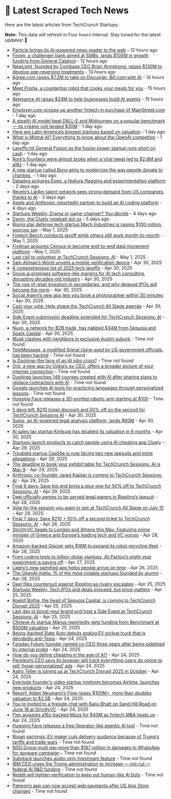 
# 📰 Latest Scraped Tech News

Here are the latest articles from TechCrunch Startups:

**Note:** This data will refresh in Four hours interval. Stay tuned for the latest updates! 🔄
- [Particle brings its AI-powered news reader to the web](https://techcrunch.com/2025/05/06/particle-brings-its-ai-powered-news-reader-to-the-web/) - 12 hours ago
- [Finom, a challenger bank aimed at SMBs, lands $105M in growth funding from General Catalyst](https://techcrunch.com/2025/05/06/finom-a-challenger-bank-aimed-at-smbs-lands-104m-in-growth-funding-from-general-catalyst/) - 12 hours ago
- [NewLimit, founded by Coinbase CEO Brian Armstrong, raises $130M to develop age-reversing treatments](https://techcrunch.com/2025/05/06/newlimit-founded-by-coinbase-ceo-brian-armstrong-raises-130m-to-develop-age-reversing-therapies/) - 13 hours ago
- [Agree.com raises $7.2M to take on Docusign, Bill.com with AI](https://techcrunch.com/2025/05/06/agree-com-raises-7-2m-to-take-on-docusign-bill-com-with-ai/) - 14 hours ago
- [Meet Posha, a countertop robot that cooks your meals for you](https://techcrunch.com/2025/05/06/meet-posha-a-countertop-robot-that-cooks-your-meals-for-you/) - 15 hours ago
- [Relevance AI raises $24M to help businesses build AI agents](https://techcrunch.com/2025/05/06/relevance-ai-raises-24m-series-b-to-help-anyone-build-teams-of-ai-agents/) - 15 hours ago
- [Employer.com scoops up another fintech in purchase of MainStreet.com](https://techcrunch.com/2025/05/05/employer-com-scoops-up-another-fintech-in-purchase-of-mainstreet-com/) - 1 day ago
- [A stealth AI model beat DALL-E and Midjourney on a popular benchmark — its creator just landed $30M](https://techcrunch.com/2025/05/05/a-stealth-ai-model-beat-dall-e-and-midjourney-on-a-popular-benchmark-its-creator-just-landed-30m/) - 1 day ago
- [Here are Latin America’s biggest startups based on valuation](https://techcrunch.com/2025/05/05/here-are-latin-americas-biggest-startups-based-on-valuation/) - 1 day ago
- [What is Mistral AI? Everything to know about the OpenAI competitor](https://techcrunch.com/2025/05/05/what-is-mistral-ai-everything-to-know-about-the-openai-competitor/) - 1 day ago
- [Layoffs hit General Fusion as the fusion power startup runs short on cash](https://techcrunch.com/2025/05/05/layoffs-hit-general-fusion-as-the-fusion-power-startup-runs-short-on-cash/) - 1 day ago
- [Rork’s founders were almost broke when a viral tweet led to $2.8M and a16z](https://techcrunch.com/2025/05/05/rorks-founders-were-almost-broke-when-a-viral-tweet-led-to-2-8m-and-a16z/) - 1 day ago
- [A new startup called Bono aims to modernize the way people donate to charities ](https://techcrunch.com/2025/05/05/a-new-startup-called-bono-aims-to-modernize-the-way-people-donate-to-charities/) - 1 day ago
- [Datadog acquires Eppo, a feature-flagging and experimentation platform](https://techcrunch.com/2025/05/05/datadog-acquires-eppo-a-feature-flagging-and-experimentation-platform/) - 2 days ago
- [Revelo’s LatAm talent network sees strong demand from US companies, thanks to AI](https://techcrunch.com/2025/05/04/revelos-latam-talent-network-sees-strong-demand-from-us-companies-thanks-to-ai/) - 3 days ago
- [Apple and Anthropic reportedly partner to build an AI coding platform](https://techcrunch.com/2025/05/02/apple-and-anthropic-reportedly-partner-to-build-an-ai-coding-platform/) - 4 days ago
- [Startups Weekly: Drama or game-changer? You decide](https://techcrunch.com/2025/05/02/startups-weekly-drama-or-game-changer-you-decide/) - 4 days ago
- [Damn, the Cluely ragebait got us](https://techcrunch.com/podcast/damn-the-cluely-ragebait-got-us/) - 5 days ago
- [Rising star defense tech startup Mach Industries is raising $100 million, sources say](https://techcrunch.com/2025/05/01/rising-star-defense-tech-startup-mach-industries-is-raising-100-million-sources-say/) - May 1, 2025
- [Fintech Bench conducts layoff while others still work month-to-month](https://techcrunch.com/2025/05/01/fintech-bench-conducts-layoff-while-others-still-work-month-to-month/) - May 1, 2025
- [Fivetran acquires Census to become end-to-end data movement platform](https://techcrunch.com/2025/05/01/fivetran-acquires-census-to-become-end-to-end-data-movement-platform/) - May 1, 2025
- [Last call to volunteer at TechCrunch Sessions: AI](https://techcrunch.com/2025/05/01/last-call-to-volunteer-at-techcrunch-sessions-ai/) - May 1, 2025
- [Sam Altman’s World unveils a mobile verification device](https://techcrunch.com/2025/04/30/sam-altmans-world-unveils-a-mobile-verification-device/) - Apr 30, 2025
- [A comprehensive list of 2025 tech layoffs](https://techcrunch.com/2025/04/30/tech-layoffs-2025-list/) - Apr 30, 2025
- [Gruve.ai promises software-like margins for AI tech consulting, disrupting decades-old Industry](https://techcrunch.com/2025/04/30/gruve-ai-promises-software-like-margins-for-ai-tech-consulting-disrupting-decades-old-industry/) - Apr 30, 2025
- [The rise of retail investors in secondaries, and why delayed IPOs will become the norm](https://techcrunch.com/podcast/the-rise-of-retail-investors-in-secondaries-and-why-delayed-ipos-will-become-the-norm/) - Apr 30, 2025
- [Social Agent’s new app lets you book a photographer within 30 minutes](https://techcrunch.com/2025/04/30/social-agents-new-app-lets-you-book-a-photographer-within-30-minutes/) - Apr 30, 2025
- [Cast your vote: Help shape the TechCrunch All Stage agenda](https://techcrunch.com/2025/04/30/cast-your-vote-help-shape-the-techcrunch-all-stage-agenda/) - Apr 30, 2025
- [Side Event submission deadline extended for TechCrunch Sessions: AI](https://techcrunch.com/2025/04/30/side-event-submission-deadline-extended-for-techcrunch-sessions-ai/) - Apr 30, 2025
- [Nuvo, a network for B2B trade, has nabbed $34M from Sequoia and Spark Capital](https://techcrunch.com/2025/04/30/nuvo-a-network-for-b2b-trade-has-nabbed-34m-from-a-whos-who-list-of-investors/) - Apr 30, 2025
- [Musk clashes with neighbors in exclusive Austin suburb](https://techcrunch.com/2025/05/05/musk-clashes-with-neighbors-in-exclusive-austin-suburb/) - Time not found
- [TeleMessage, a modified Signal clone used by US government officials, has been hacked](https://techcrunch.com/2025/05/05/telemessage-a-modified-signal-clone-used-by-us-government-officials-has-been-hacked/) - Time not found
- [Is Duolingo the face of an AI jobs crisis?](https://techcrunch.com/2025/05/04/is-duolingo-the-face-of-an-ai-jobs-crisis/) - Time not found
- [Orb, a new app by Ookla’s ex-CEO, offers a broader picture of your internet connection](https://techcrunch.com/2025/04/30/former-ookla-ceos-new-app-aims-to-measure-internet-reliablity-along-with-speed/) - Time not found
- [Duolingo launches 148 courses created with AI after sharing plans to replace contractors with AI](https://techcrunch.com/2025/04/30/duolingo-launches-148-courses-created-with-ai-after-sharing-plans-to-replace-contractors-with-ai/) - Time not found
- [Google launches AI tools for practicing languages through personalized lessons](https://techcrunch.com/2025/04/29/google-launches-ai-tools-for-practicing-languages-through-personalized-lessons/) - Time not found
- [Hugging Face releases a 3D-printed robotic arm starting at $100](https://techcrunch.com/2025/04/28/hugging-face-releases-a-3d-printed-robotic-arm-starting-at-100/) - Time not found
- [5 days left: $210 ticket discount and 50% off on the second for TechCrunch Sessions AI](https://techcrunch.com/2025/04/30/5-days-left-210-ticket-discount-and-50-off-on-the-second-for-techcrunch-sessions-ai/) - Apr 30, 2025
- [Supio, an AI-powered legal analysis platform, lands $60M](https://techcrunch.com/2025/04/30/supio-an-ai-powered-legal-platform-lands-60m-in-fresh-capital/) - Apr 30, 2025
- [AI sales tax startup Kintsugi has doubled its valuation in 6 months](https://techcrunch.com/2025/04/30/ai-sales-tax-startup-kintsugi-has-doubled-its-valuation-in-6-months/) - Apr 30, 2025
- [Startups launch products to catch people using AI cheating app Cluely](https://techcrunch.com/2025/04/29/startups-launch-products-to-catch-people-using-ai-cheating-app-cluely/) - Apr 29, 2025
- [Troubled startup CaaStle is now facing two new lawsuits and more allegations](https://techcrunch.com/2025/04/29/troubled-startup-caastle-is-now-facing-two-new-lawsuits-and-more-allegations/) - Apr 29, 2025
- [The deadline to book your exhibit table for TechCrunch Sessions: AI is May 9](https://techcrunch.com/2025/04/29/the-deadline-to-book-your-exhibit-table-for-techcrunch-sessions-ai-is-may-9/) - Apr 29, 2025
- [Anthropic co-founder Jared Kaplan is coming to TechCrunch Sessions: AI](https://techcrunch.com/2025/04/29/anthropic-co-founder-jared-kaplan-is-coming-to-techcrunch-sessions-ai/) - Apr 29, 2025
- [Final 6 days: Save big and bring a plus-one for 50% off to TechCrunch Sessions: AI](https://techcrunch.com/2025/04/29/6-days-left-to-secure-a-ticket-deal-for-techcrunch-sessions-ai/) - Apr 29, 2025
- [Deel officially agrees to be served legal papers in Rippling’s lawsuit](https://techcrunch.com/2025/04/28/deel-officially-agrees/) - Apr 28, 2025
- [Vote for the session you want to see at TechCrunch All Stage on July 15](https://techcrunch.com/2025/04/28/vote-for-the-session-you-want-to-see-at-techcrunch-all-stage-on-july-15/) - Apr 28, 2025
- [Final 7 days: Save $210 + 50% off a second ticket to TechCrunch Sessions: AI](https://techcrunch.com/2025/04/28/final-7-days-save-210-50-off-a-second-ticket-to-techcrunch-sessions-ai/) - Apr 28, 2025
- [StrictlyVC heads to London and Athens this May: Featuring prime minister of Greece and Europe’s leading tech and VC voices](https://techcrunch.com/2025/04/28/strictlyvc-heads-global-this-may-featuring-the-prime-minister-of-greece-and-europes-leading-tech-and-vc-voices/) - Apr 28, 2025
- [Amazon-backed Glacier gets $16M to expand its robot recycling fleet](https://techcrunch.com/2025/04/28/amazon-backed-glacier-gets-16m-to-expand-its-robot-recycling-fleet/) - Apr 28, 2025
- [From coding tests to billion-dollar startups, Ali Partovi’s eight-year experiment is paying off](https://techcrunch.com/2025/04/27/from-coding-tests-to-billion-dollar-startups-ali-partovis-eight-year-experiment-is-paying-off/) - Apr 27, 2025
- [Lately’s new gamified app helps people arrive on time](https://techcrunch.com/2025/04/26/latelys-new-gamified-app-helps-people-arrive-on-time/) - Apr 26, 2025
- [The OpenAI mafia: 15 of the most notable startups founded by alumni](https://techcrunch.com/2025/04/26/the-openai-mafia-15-of-the-most-notable-startups-founded-by-alumni/) - Apr 26, 2025
- [Deel files countersuit against Rippling as rivalry escalates](https://techcrunch.com/2025/04/25/deel-files-countersuit-against-rippling-as-rivalry-escalates/) - Apr 25, 2025
- [Startups Weekly: Tech IPOs and deals proceed, but price matters](https://techcrunch.com/2025/04/25/startups-weekly-tech-ipos-and-deals-proceed-but-price-matters/) - Apr 25, 2025
- [Roelof Botha, the head of Sequoia Capital, is coming to TechCrunch Disrupt 2025](https://techcrunch.com/2025/04/25/roelof-botha-the-head-of-sequoia-capital-is-coming-to-techcrunch-disrupt-2025/) - Apr 25, 2025
- [Last day to boost your brand and host a Side Event at TechCrunch Sessions: AI](https://techcrunch.com/2025/04/25/last-day-to-boost-your-brand-and-host-a-side-event-at-techcrunch-sessions-ai/) - Apr 25, 2025
- [Chinese AI startup Manus reportedly gets funding from Benchmark at $500M valuation](https://techcrunch.com/2025/04/25/chinese-ai-startup-manus-reportedly-gets-funding-from-benchmark-at-500m-valuation/) - Apr 25, 2025
- [Bezos-backed Slate Auto debuts analog EV pickup truck that is decidedly anti-Tesla](https://techcrunch.com/2025/04/24/bezos-backed-slate-auto-debuts-analog-ev-pickup-truck-that-is-decidedly-anti-tesla/) - Apr 24, 2025
- [Faraday Future founder named co-CEO three years after being sidelined by internal probe](https://techcrunch.com/2025/04/24/faraday-future-founder-named-co-ceo-three-years-after-being-sidelined-by-internal-probe/) - Apr 24, 2025
- [How do you define cheating in the age of AI?](https://techcrunch.com/video/how-do-you-define-cheating-in-the-age-of-ai/) - Apr 24, 2025
- [Perplexity CEO says its browser will track everything users do online to sell ‘hyper personalized’ ads](https://techcrunch.com/2025/04/24/perplexity-ceo-says-its-browser-will-track-everything-users-do-online-to-sell-hyper-personalized-ads/) - Apr 24, 2025
- [Astro Teller is joining us at TechCrunch Disrupt 2025 in October](https://techcrunch.com/2025/04/24/astro-teller-is-joining-us-at-techcrunch-disrupt-2025-in-october/) - Apr 24, 2025
- [Evernote founder’s video startup mmhmm becomes Airtime, launches new products](https://techcrunch.com/2025/04/24/evernote-founders-video-startup-mmhmm-becomes-airtime-launches-new-products/) - Apr 24, 2025
- [Report: Adam Neumann’s Flow raises $100M+, more than doubles valuation to $2.5B](https://techcrunch.com/2025/04/24/report-adam-neumanns-flow-raises-100m-more-than-doubles-valuation-to-2-5b/) - Apr 24, 2025
- [You’re invited to a fireside chat with Baiju Bhatt on Sand Hill Road on June 18 at StrictlyVC](https://techcrunch.com/2025/04/24/youre-invited-to-a-fireside-chat-with-baiju-bhatt-on-sand-hill-road-on-june-18-at-strictlyvc/) - Apr 24, 2025
- [Flex acquires a16z-backed Maza for $40M as fintech M&A heats up](https://techcrunch.com/2025/04/24/flex-acquires-a16z-backed-maza-for-40m-as-fintech-ma-heats-up/) - Apr 24, 2025
- [Hugging Face releases a free Operator-like agentic AI tool](https://techcrunch.com/2025/05/06/hugging-face-releases-a-free-operator-like-agentic-ai-tool/) - Time not found
- [Rivian earnings: EV maker cuts delivery guidance because of Trump’s tariffs and trade wars](https://techcrunch.com/2025/05/06/rivian-earnings-ev-maker-cuts-delivery-guidance-because-of-trumps-tariffs-and-trade-wars/) - Time not found
- [NSO Group must pay more than $167 million in damages to WhatsApp for spyware campaign](https://techcrunch.com/2025/05/06/nso-group-must-pay-more-than-167-million-in-damages-to-whatsapp-for-spyware-campaign/) - Time not found
- [Substack launches audio-only livestream feature](https://techcrunch.com/2025/05/06/substack-launches-audio-only-livestream-feature/) - Time not found
- [IBM CEO urges the Trump administration to increase — not cut — federal AI R&D funding](https://techcrunch.com/2025/05/06/ibm-ceo-urges-the-trump-administration-to-increase-not-cut-federal-ai-rd-funding/) - Time not found
- [Reddit will tighten verification to keep out human-like AI bots](https://techcrunch.com/2025/05/06/reddit-will-tighten-verification-to-keep-out-human-like-ai-bots/) - Time not found
- [Patreon’s app can now accept web payments after US App Store changes](https://techcrunch.com/2025/05/06/patreons-app-can-now-accept-web-payments-after-u-s-app-store-changes/) - Time not found